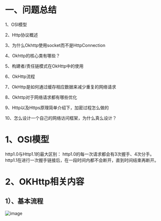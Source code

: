 # 一、问题总结
1、OSI模型

2、Http协议概述

3、为什么Okhttp使用socket而不是HttpConnection

4、Okhttp的核心类有哪些？

5、构建者/责任链模式在OkHttp中的使用

6、OkHttp流程

7、OkHttp是如何通过缓存相应数据来减少重复的网络请求

8、Okhttp对于网络请求都有哪些优化

9、Http以及Https原理简单介绍下，加密过程怎么做的

10、怎么设计一个自己的网络访问框架，为什么真么设计？

# 1、OSI模型
http1.0与Http1.1的最大区别：
http1.0的每一次请求都会有3次握手、4次分手。
http1.1在进行一次握手链接后，在一段时间内都不会断开，直到时间结束再断开。
# 2、OKHttp相关内容
## 1）、基本流程
 ![image](https://github.com/h616016784/android_qesAndSumUp/tree/master/vippic) 











